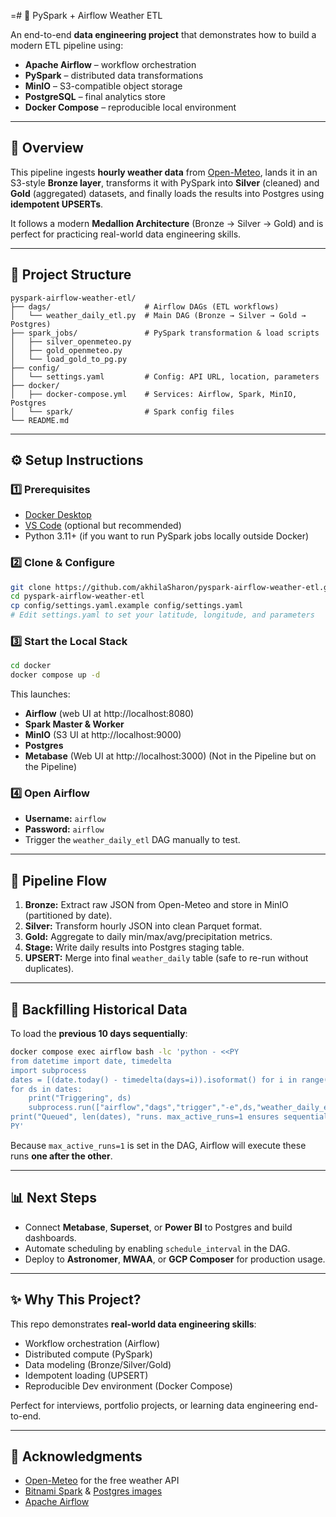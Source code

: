 =# 🚀 PySpark + Airflow Weather ETL

An end-to-end **data engineering project** that demonstrates how to build a modern ETL pipeline using:

- **Apache Airflow** – workflow orchestration  
- **PySpark** – distributed data transformations  
- **MinIO** – S3-compatible object storage  
- **PostgreSQL** – final analytics store  
- **Docker Compose** – reproducible local environment  

---

## 📖 Overview

This pipeline ingests **hourly weather data** from [Open-Meteo](https://open-meteo.com/), lands it in an S3-style **Bronze layer**, transforms it with PySpark into **Silver** (cleaned) and **Gold** (aggregated) datasets, and finally loads the results into Postgres using **idempotent UPSERTs**.

It follows a modern **Medallion Architecture** (Bronze → Silver → Gold) and is perfect for practicing real-world data engineering skills.

---

## 📂 Project Structure

```
pyspark-airflow-weather-etl/
├── dags/                     # Airflow DAGs (ETL workflows)
│   └── weather_daily_etl.py  # Main DAG (Bronze → Silver → Gold → Postgres)
├── spark_jobs/               # PySpark transformation & load scripts
│   ├── silver_openmeteo.py
│   ├── gold_openmeteo.py
│   └── load_gold_to_pg.py
├── config/
│   └── settings.yaml         # Config: API URL, location, parameters
├── docker/
│   ├── docker-compose.yml    # Services: Airflow, Spark, MinIO, Postgres
│   └── spark/                # Spark config files
└── README.md
```

---

## ⚙️ Setup Instructions

### 1️⃣ Prerequisites
- [Docker Desktop](https://docs.docker.com/get-docker/)  
- [VS Code](https://code.visualstudio.com/) (optional but recommended)  
- Python 3.11+ (if you want to run PySpark jobs locally outside Docker)

### 2️⃣ Clone & Configure
```bash
git clone https://github.com/akhilaSharon/pyspark-airflow-weather-etl.git
cd pyspark-airflow-weather-etl
cp config/settings.yaml.example config/settings.yaml
# Edit settings.yaml to set your latitude, longitude, and parameters
```

### 3️⃣ Start the Local Stack
```bash
cd docker
docker compose up -d
```

This launches:
- **Airflow** (web UI at http://localhost:8080)
- **Spark Master & Worker**
- **MinIO** (S3 UI at http://localhost:9000)
- **Postgres**
- **Metabase** (Web UI at http://localhost:3000) (Not in the Pipeline but on the Pipeline)

### 4️⃣ Open Airflow
- **Username:** `airflow`  
- **Password:** `airflow`  
- Trigger the `weather_daily_etl` DAG manually to test.

---

## 🔄 Pipeline Flow

1. **Bronze:** Extract raw JSON from Open-Meteo and store in MinIO (partitioned by date).  
2. **Silver:** Transform hourly JSON into clean Parquet format.  
3. **Gold:** Aggregate to daily min/max/avg/precipitation metrics.  
4. **Stage:** Write daily results into Postgres staging table.  
5. **UPSERT:** Merge into final `weather_daily` table (safe to re-run without duplicates).

---

## 🧪 Backfilling Historical Data

To load the **previous 10 days sequentially**:

```bash
docker compose exec airflow bash -lc 'python - <<PY
from datetime import date, timedelta
import subprocess
dates = [(date.today() - timedelta(days=i)).isoformat() for i in range(10,0,-1)]
for ds in dates:
    print("Triggering", ds)
    subprocess.run(["airflow","dags","trigger","-e",ds,"weather_daily_etl"])
print("Queued", len(dates), "runs. max_active_runs=1 ensures sequential execution.")
PY'
```

Because `max_active_runs=1` is set in the DAG, Airflow will execute these runs **one after the other**.

---

## 📊 Next Steps

- Connect **Metabase**, **Superset**, or **Power BI** to Postgres and build dashboards.  
- Automate scheduling by enabling `schedule_interval` in the DAG.  
- Deploy to **Astronomer**, **MWAA**, or **GCP Composer** for production usage.

---

## ✨ Why This Project?

This repo demonstrates **real-world data engineering skills**:

- Workflow orchestration (Airflow)  
- Distributed compute (PySpark)  
- Data modeling (Bronze/Silver/Gold)  
- Idempotent loading (UPSERT)  
- Reproducible Dev environment (Docker Compose)  

Perfect for interviews, portfolio projects, or learning data engineering end-to-end.

---

## 🙌 Acknowledgments

- [Open-Meteo](https://open-meteo.com/) for the free weather API  
- [Bitnami Spark](https://hub.docker.com/r/bitnami/spark) & [Postgres images](https://hub.docker.com/_/postgres)  
- [Apache Airflow](https://airflow.apache.org/)

